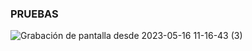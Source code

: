 ### PRUEBAS

![Grabación de pantalla desde 2023-05-16 11-16-43 (3)](https://github.com/YairHernandezPech/Agente_de_logs/assets/116690272/563126bc-ae7a-42ca-84fa-f92c4ff2d0e0)